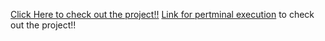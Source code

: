 [Click Here to check out the project!!](https://only4nishtha.github.io/Js-Quiz/)
[Link for pertminal execution](https://replit.com/@NishthaAgarwal1/Js-Quiz#index.js) to check out the project!!
